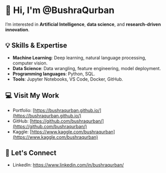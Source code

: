 # 👋 Hi, I'm @BushraQurban

I’m interested in **Artificial Intelligence**, **data science**, and **research-driven innovation**.

## 💡 Skills & Expertise
- **Machine Learning**: Deep learning, natural language processing, computer vision.
- **Data Science**: Data wrangling, feature engineering, model deployment.
- **Programming languages**: Python, SQL.
- **Tools**: Jupyter Notebooks, VS Code, Docker, GitHub.

## 💻 Visit My Work
- Portfolio: [https://bushraqurban.github.io/](https://bushraqurban.github.io/)
- GitHub: [https://github.com/bushraqurban/](https://github.com/bushraqurban/)
- Kaggle: [https://www.kaggle.com/bushraqurban](https://www.kaggle.com/bushraqurban)

## 📣 Let's Connect
- LinkedIn: https://www.linkedin.com/in/bushraqurban/
